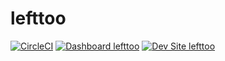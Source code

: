 # lefttoo

[![CircleCI](https://circleci.com/gh/zakiya/lefttoo.svg?style=shield)](https://circleci.com/gh/zakiya/lefttoo)
[![Dashboard lefttoo](https://img.shields.io/badge/dashboard-lefttoo-yellow.svg)](https://dashboard.pantheon.io/sites/31c7f65f-2251-4a79-af6c-e40830d51671#dev/code)
[![Dev Site lefttoo](https://img.shields.io/badge/site-lefttoo-blue.svg)](http://dev-lefttoo.pantheonsite.io/)